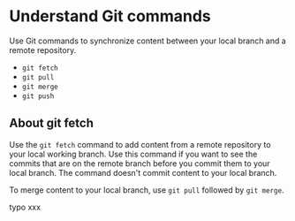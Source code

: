 # Understand Git commands

Use Git commands to synchronize content between your local branch and a remote repository.

- `git fetch`
- `git pull`
- `git merge`
- `git push`

## About git fetch

Use the `git fetch` command to add content from a remote repository to your local working branch. Use this command if you want to see the commits that are on the remote branch before you commit them to your local branch. The command doesn't commit content to your local branch. 

To merge content to your local branch, use `git pull` followed by `git merge`.

typo xxx
